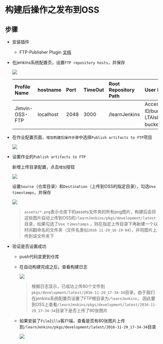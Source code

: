 # 构建后操作之发布到OSS

## 步骤
- 安装插件
  - FTP-Publisher Plugin [文档](http://wiki.hudson-ci.org/display/HUDSON/FTP-Publisher+Plugin)

- 在jenkins系统配置页，设置`FTP repository hosts`，并保存

  ![][configFtpRepositoryHosts]

  |Profile Name|hostname|Port|TimeOut|Root Repository Path|User Name|Password|
  |:---|:---|:---|:---|:---|:---|:---|
  |Jimvin-OSS-FTP|localhost|2048|3000|/learnJenkins|Access Key ID/bucket_name（eg：LTAIsL2jO98Pr7B0/jimvin-bucket）|Access Key Secret|
   
- 在作业配置页面，`增加构建后操作步骤`中选择`Publish artifacts to FTP`项目

  ![][selectPublishArtifactsToFtp]

- 设置作业的`Publish artifacts to FTP`
  
  新增上传目录配置，点击`增加`按钮

  ![][addUploadConfig]
  
  设置`Source`（仓库目录）和`Destination`（上传到OSS的指定目录），勾选`Use timestamps`，并保存

  ![][setFileUpload]

  > `assets/*.png`表示仓库下的assets文件夹的所有png图片，构建后会将这些图片自动上传到OSS的`/learnJenkins/pkgs/development/latest`目录，如果勾选了`Use timestamps`
    ，则在指定上传目录下再新建一个以时间戳命名的文件夹（文件名类似`2016-11-29_16-19-04`），并将图片上传到该文件夹下

- 验证是否设置成功
  
  - push代码变更到仓库

  - 在自动构建完成之后，查看构建日志

    ![][uploadLog]
    
    > 根据日志显示，已成功上传80个文件到`pkgs/development/latest/2016-11-29_17-34-34`目录，由于我们在jenkins系统配置页设置了FTP根目录为`/learnJenkins`，
      因此要到OSS上查看`/learnJenkins/pkgs/development/latest/2016-11-29_17-34-34`目录下是否上传了80张图片

  - 如果安装了`FileZilla`客户端，查看是否有80张图片上传到`/learnJenkins/pkgs/development/latest/2016-11-29_17-34-34`目录
    
    ![][checkUpload]

[selectPublishArtifactsToFtp]: https://raw.githubusercontent.com/blackstone86/learn-jenkins/master/assets/select_publish_artifacts_to_ftp.png
[configFtpRepositoryHosts]: https://raw.githubusercontent.com/blackstone86/learn-jenkins/master/assets/config_ftp_repository_hosts.png
[addUploadConfig]: https://raw.githubusercontent.com/blackstone86/learn-jenkins/master/assets/add_upload_config.png
[setFileUpload]: https://raw.githubusercontent.com/blackstone86/learn-jenkins/master/assets/set_file_upload.png
[uploadLog]: https://raw.githubusercontent.com/blackstone86/learn-jenkins/master/assets/upload_log.png
[checkUpload]: https://raw.githubusercontent.com/blackstone86/learn-jenkins/master/assets/check_upload.png